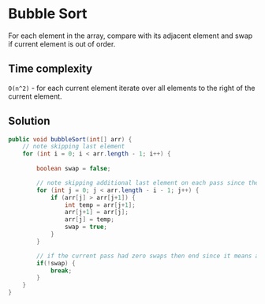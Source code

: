 # Bubble Sort

For each element in the array, compare with its adjacent element and swap if current element is out of order.

## Time complexity

`O(n^2)` - for each current element iterate over all elements to the right of the current element.

## Solution

``` java
public void bubbleSort(int[] arr) {
    // note skipping last element
    for (int i = 0; i < arr.length - 1; i++) {
        
        boolean swap = false;

        // note skipping additional last element on each pass since the last element on each pass is sorted.
        for (int j = 0; j < arr.length - i - 1; j++) {
            if (arr[j] > arr[j+1]) {
                int temp = arr[j+1];
                arr[j+1] = arr[j];
                arr[j] = temp;
                swap = true;
            }
        }

        // if the current pass had zero swaps then end since it means array is sorted.
        if(!swap) {
            break;
        }
    }
}
```